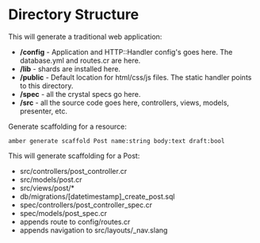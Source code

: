 # Directory Structure

This will generate a traditional web application:

* **/config** - Application and HTTP::Handler config's goes here. The database.yml and routes.cr are here.
* **/lib** - shards are installed here.
* **/public** - Default location for html/css/js files. The static handler points to this directory.
* **/spec** - all the crystal specs go here.
* **/src** - all the source code goes here, controllers, views, models, presenter, etc.

Generate scaffolding for a resource:

```
amber generate scaffold Post name:string body:text draft:bool
```

This will generate scaffolding for a Post:

* src/controllers/post\_controller.cr
* src/models/post.cr
* src/views/post/\*
* db/migrations/\[datetimestamp\]\_create\_post.sql
* spec/controllers/post\_controller\_spec.cr
* spec/models/post\_spec.cr
* appends route to config/routes.cr
* appends navigation to src/layouts/\_nav.slang



